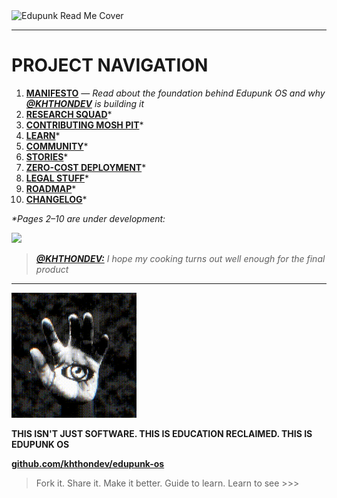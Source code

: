 <img src="assets/doc-images/edupunk-os-readme@2x.png" srcset="assets/doc-images/edupunk-os-readme@1x.png 1x, assets/doc-images/edupunk-os-readme@2x.png 2x" alt="Edupunk Read Me Cover">

---

# PROJECT NAVIGATION

1. **[MANIFESTO](docs/main/MANIFESTO.md)** _— Read about the foundation behind Edupunk OS and why **[@KHTHONDEV](https://github.com/khthondev)** is building it_
2. **[RESEARCH SQUAD](docs/research/RESEARCH.md)***
3. **[CONTRIBUTING MOSH PIT](docs/main/CONTRIBUTING.md)***
4. **[LEARN](docs/learn/LEARN.md)***
5. **[COMMUNITY](docs/main/COMMUNITY.md)***
6. **[STORIES](docs/stories/STORIES.md)***
7. **[ZERO-COST DEPLOYMENT](docs/deploy/ZERO-COST-DEPLOY.md)***
8. **[LEGAL STUFF](docs/main/LEGAL.md)***
9. **[ROADMAP](docs/main/ROADMAP.md)***
10. **[CHANGELOG](docs/main/CHANGELOG.md)***

_*Pages 2–10 are under development:_

<img src="assets/doc-images/foss-lms.gif" width="350px">

> _**[@KHTHONDEV:](https://github.com/khthondev)** I hope my cooking turns out well enough for the final product_

---

<img src="assets/doc-images/edupunk-os-hand-eye-logo.gif" width="200px">

**THIS ISN'T JUST SOFTWARE. THIS IS EDUCATION RECLAIMED. THIS IS EDUPUNK OS**

**[github.com/khthondev/edupunk-os](https://github.com/khthondev/edupunk-os)**

> Fork it. Share it. Make it better. Guide to learn. Learn to see >>>